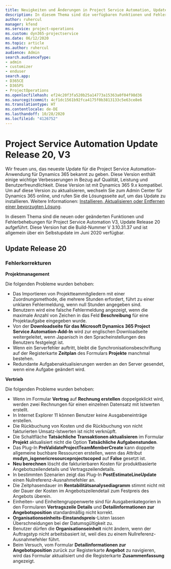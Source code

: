 ```yaml
---
title: Neuigkeiten und Änderungen in Project Service Automation, Update Release 20, V3
description: In diesem Thema sind die verfügbaren Funktionen und Fehlerbehebungen für Project Service Automation Update Release 20, V3 aufgeführt.
author: ruhercul
manager: kfend
ms.service: project-operations
ms.custom: dyn365-projectservice
ms.date: 06/12/2020
ms.topic: article
ms.author: ruhercul
audience: Admin
search.audienceType:
- admin
- customizer
- enduser
search.app:
- D365CE
- D365PS
- ProjectOperations
ms.openlocfilehash: ef24c20f3fa520b25a14773a15363a0f04f98d36
ms.sourcegitcommit: 4cf1dc1561b92fca4175f0b3813133c5e63ce8e6
ms.translationtype: HT
ms.contentlocale: de-DE
ms.lasthandoff: 10/28/2020
ms.locfileid: "4126752"
---
```

# <a name="project-service-automation-update-release-20-v3"></a>Project Service Automation Update Release 20, V3

Wir freuen uns, das neueste Update für die Project Service Automation-Anwendung für Dynamics 365 bekannt zu geben. Diese Version enthält einige wichtige Verbesserungen in Bezug auf Qualität, Leistung und Benutzerfreundlichkeit. Diese Version ist mit Dynamics 365 9.x kompatibel. Um auf diese Version zu aktualisieren, wechseln Sie zum Admin Center für Dynamics 365 online, und rufen Sie die Lösungsseite auf, um das Update zu installieren. Weitere Informationen: [Installieren, Aktualisieren oder Entfernen einer bevorzugten Lösung](https://docs.microsoft.com/power-platform/admin/install-remove-preferred-solution).

In diesem Thema sind die neuen oder geänderten Funktionen und Fehlerbehebungen für Project Service Automation V3, Update Release 20 aufgeführt. Diese Version hat die Build-Nummer V 3.10.31.37 und ist allgemein über ein Selbstupdate im Juni 2020 verfügbar.

## <a name="update-release-20"></a>Update Release 20

### <a name="bug-fixes"></a>Fehlerkorrekturen

**Projektmanagement**

Die folgenden Probleme wurden behoben:

- Das Importieren von Projektteammitgliedern mit einer Zuordnungsmethode, die mehrere Stunden erfordert, führt zu einer unklaren Fehlermeldung, wenn null Stunden angegeben sind.
- Benutzern wird eine falsche Fehlermeldung angezeigt, wenn die maximale Anzahl von Zeichen in das Feld **Beschreibung** für eine Projektaufgabe eingegeben wurde.
- Von der **Downloadseite für das Microsoft Dynamics 365 Project Service Automation-Add-In** wird zur englischen Downloadseite weitergeleitet, wenn Japanisch in den Spracheinstellungen des Benutzers festgelegt ist.
- Wenn ein Serverfehler auftritt, bleibt die Synchronisationsbeschriftung auf der Registerkarte **Zeitplan** des Formulars **Projekte** manchmal bestehen.
- Redundante Aufgabenaktualisierungen werden an den Server gesendet, wenn eine Aufgabe geändert wird.

**Vertrieb**

Die folgenden Probleme wurden behoben:

- Wenn im Formular **Vertrag** auf **Rechnung erstellen** doppelgeklickt wird, werden zwei Rechnungen für einen einzelnen Datensatz mit Istwerten erstellt.
- In Internet Explorer 11 können Benutzer keine Ausgabeneinträge erstellen.
- Die Rückbuchung von Kosten und die Rückbuchung von nicht fakturierten Umsatz-Istwerten ist nicht verknüpft.
- Die Schaltfläche **Tatsächliche Transaktionen aktualisieren** im Formular **Projekt** aktualisiert nicht die Option **Tatsächliche Aufgabenstunden**.
- Das Plug-In **PreValidateProjectTeamMemberCreate** kann doppelte allgemeine buchbare Ressourcen erstellen, wenn das Attribut **msdyn_isgenericresourceprojectscoped** auf **False** gesetzt ist.
- **Neu berechnen** löscht die fakturierbaren Kosten für produktbasierte Angebotszeilendetails und Vertragszeilendetails.
- In bestimmten Szenarien zeigt das Plug-In **PostEstimateLineUpdate** einen Nullreferenz-Ausnahmefehler an.
- Die Zeitphasendauer im **Rentabilitätsanalysediagramm** stimmt nicht mit der Dauer der Kosten im Angebotszeilendetail zum Festpreis des Angebots überein.
- Einheiten- und Einheitengruppenwerte sind für Ausgabenkategorien in den Formularen **Vertragszeile Details** und **Detailinformationen zur Angebotsposition** standardmäßig nicht korrekt.
- **Organisationseinheits-Einstandspreis**-Listen lassen Überschneidungen bei der Datumsgültigkeit zu.
- Benutzer dürfen die **Organisationseinheit** nicht ändern, wenn der Auftragstyp nicht arbeitsbasiert ist, weil dies zu einem Nullreferenz-Ausnahmefehler führt.
- Beim Versuch, vom Formular **Detailinformationen zur Angebotsposition** zurück zur Registerkarte **Angebot** zu navigieren, wird das Formular aktualisiert und die Registerkarte **Zusammenfassung** angezeigt.
